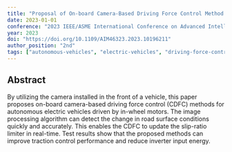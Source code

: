 ```yaml
---
title: "Proposal of On-board Camera-Based Driving Force Control Method for Autonomous Electric Vehicles"
date: 2023-01-01
conference: "2023 IEEE/ASME International Conference on Advanced Intelligent Mechatronics (AIM)"
year: 2023
doi: "https://doi.org/10.1109/AIM46323.2023.10196211"
author_position: "2nd"
tags: ["autonomous-vehicles", "electric-vehicles", "driving-force-control", "on-board-camera", "in-wheel-motors"]
---
```


## Abstract

By utilizing the camera installed in the front of a vehicle, this paper proposes on-board camera-based driving force control (CDFC) methods for autonomous electric vehicles driven by in-wheel motors. The image processing algorithm can detect the change in road surface conditions quickly and accurately. This enables the CDFC to update the slip-ratio limiter in real-time. Test results show that the proposed methods can improve traction control performance and reduce inverter input energy.